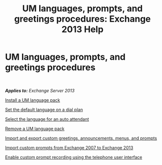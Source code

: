 ﻿---
title: 'UM languages, prompts, and greetings procedures: Exchange 2013 Help'
TOCTitle: UM languages, prompts, and greetings procedures
ms:assetid: 935bcf76-f27d-406e-962b-3adb014cf76e
ms:mtpsurl: https://technet.microsoft.com/en-us/library/JJ863293(v=EXCHG.150)
ms:contentKeyID: 50387248
ms.date: 05/13/2016
mtps_version: v=EXCHG.150
---

# UM languages, prompts, and greetings procedures

 

_**Applies to:** Exchange Server 2013_


[Install a UM language pack](install-a-um-language-pack-exchange-2013-help.md)

[Set the default language on a dial plan](set-the-default-language-on-a-dial-plan-exchange-2013-help.md)

[Select the language for an auto attendant](select-the-language-for-an-auto-attendant-exchange-2013-help.md)

[Remove a UM language pack](remove-a-um-language-pack-exchange-2013-help.md)

[Import and export custom greetings, announcements, menus, and prompts](import-and-export-custom-greetings-announcements-menus-and-prompts-exchange-2013-help.md)

[Import custom prompts from Exchange 2007 to Exchange 2013](import-custom-prompts-from-exchange-2007-to-exchange-2013-exchange-2013-help.md)

[Enable custom prompt recording using the telephone user interface](enable-custom-prompt-recording-using-the-telephone-user-interface-exchange-2013-help.md)

